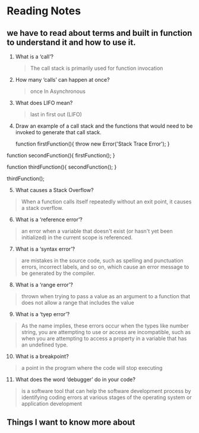 # Reading Notes

## we have to read about terms and built in function to understand it and how to use it.


1. What is a ‘call’?
   > The call stack is primarily used for function invocation
   
2. How many ‘calls’ can happen at once?
   > once In Asynchronous
 
3. What does LIFO mean?
   >  last in first out (LIFO)

4. Draw an example of a call stack and the functions that would need to be invoked to generate that call stack.

   function firstFunction(){
  throw new Error('Stack Trace Error');
   }

  function secondFunction(){
  firstFunction();
  }

  function thirdFunction(){
  secondFunction();
  }

  thirdFunction();

5. What causes a Stack Overflow?
  > When a function calls itself repeatedly without an exit point, it causes a stack overflow.

6. What is a ‘reference error’?
  > an error when a variable that doesn't exist (or hasn't yet been initialized) in the current scope is referenced.
  
7. What is a ‘syntax error’?
  > are mistakes in the source code, such as spelling and punctuation errors, incorrect labels, and so on, which cause an error message to be generated by the compiler.
  
8. What is a ‘range error’?
  > thrown when trying to pass a value as an argument to a function that does not allow a range that includes the value
  
9. What is a ‘tyep error’?
  > As the name implies, these errors occur when the types like number string,  you are attempting to use or access are incompatible, such as when you are attempting to 
  > access a property in a variable that has an undefined type.
  
10. What is a breakpoint?
  >  a point in the program where the code will stop executing
  
11. What does the word ‘debugger’ do in your code?
  > is a software tool that can help the software development process by identifying coding errors at various stages of the operating system or 
  > application development





## Things I want to know more about
